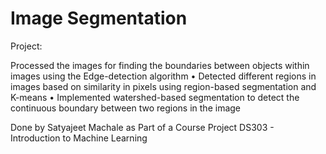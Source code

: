 # Image Segmentation

Project:

Processed the images for finding the boundaries between objects within images using the Edge-detection algorithm
• Detected different regions in images based on similarity in pixels using region-based segmentation and K-means
• Implemented watershed-based segmentation to detect the continuous boundary between two regions in the image


Done by Satyajeet Machale as Part of a Course Project DS303 - Introduction to Machine Learning 
